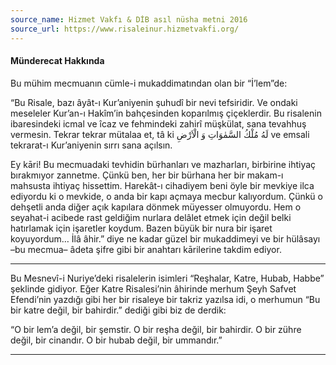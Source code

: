 ```yaml
---
source_name: Hizmet Vakfı & DİB asıl nüsha metni 2016
source_url: https://www.risaleinur.hizmetvakfi.org/
---
```

#### Münderecat Hakkında
Bu mühim mecmuanın cümle-i mukaddimatından olan bir “İ’lem”de:

“Bu Risale, bazı âyât-ı Kur’aniyenin şuhudî bir nevi tefsiridir. Ve ondaki meseleler Kur’an-ı Hakîm’in bahçesinden koparılmış çiçeklerdir. Bu risalenin ibaresindeki icmal ve îcaz ve fehmindeki zahirî müşkülat, sana tevahhuş vermesin. Tekrar tekrar mütalaa et, tâ ki <span class="arabic" dir="rtl">لَهُ مُلْكُ السَّمٰوَاتِ وَ الْاَرْضِ</span> ve emsali tekrarat-ı Kur’aniyenin sırrı sana açılsın.

Ey kāri! Bu mecmuadaki tevhidin bürhanları ve mazharları, birbirine ihtiyaç bırakmıyor zannetme. Çünkü ben, her bir bürhana her bir makam-ı mahsusta ihtiyaç hissettim. Harekât-ı cihadiyem beni öyle bir mevkiye ilca ediyordu ki o mevkide, o anda bir kapı açmaya mecbur kalıyordum. Çünkü o dehşetli anda diğer açık kapılara dönmek müyesser olmuyordu. Hem o seyahat-i acibede rast geldiğim nurlara delâlet etmek için değil belki hatırlamak için işaretler koydum. Bazen büyük bir nura bir işaret koyuyordum… İlâ âhir.” diye ne kadar güzel bir mukaddimeyi ve bir hülâsayı –bu mecmua– âdeta şifre gibi bir anahtarı kārilerine takdim ediyor.

***

Bu Mesnevî-i Nuriye’deki risalelerin isimleri “Reşhalar, Katre, Hubab, Habbe” şeklinde gidiyor. Eğer Katre Risalesi’nin âhirinde merhum Şeyh Safvet Efendi’nin yazdığı gibi her bir risaleye bir takriz yazılsa idi, o merhumun “Bu bir katre değil, bir bahirdir.” dediği gibi biz de derdik:

“O bir lem’a değil, bir şemstir. O bir reşha değil, bir bahirdir. O bir zühre değil, bir cinandır. O bir hubab değil, bir ummandır.”

***

